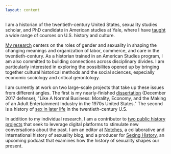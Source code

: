 ```yaml
---
layout: content
---
```

I am a historian of the twentieth-century United States, sexuality studies scholar, and PhD candidate in American studies at Yale, where I have [taught](/teaching) a wide range of courses on U.S. history and culture. 

[My research](/research) centers on the roles of gender and sexuality in shaping the changing meanings and organization of labor, commerce, and care in the twentieth-century. As a historian trained in an American Studies program, I am also committed to building connections across disciplinary divides. I am particularly interested in exploring the possibilites opened up by bringing together cultural historical methods and the social sciences, especially economic sociology and critical gerontology.

I am currently at work on two large-scale projects that take up these issues from different angles. The first is my nearly-finished [dissertation](/research#dissertation) (December 2017 defense), "Like A Normal Business: Morality, Economy, and the Making of an Adult Entertainment Industry in the 1970s United States." The second is a history of [sex in later life](/research#elder_intimacies) in the twentieth-century U.S. 

In addition to my individual research, I am a contributor to [two public history projects](/public_history) that seek to leverage digital platforms to stimulate new conversations about the past. I am an editor at [Notches](http://notchesblog.com), a collaborative and international history of sexuality blog, and a producer for [Sexing History](http://sexinghistory.com), an upcoming podcast that examines how the history of sexuality shapes our present. 